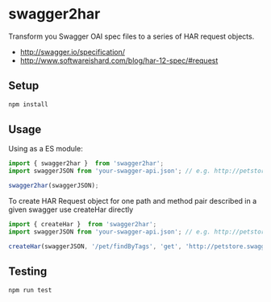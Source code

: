 # swagger2har

Transform you Swagger OAI spec files to a series of HAR request objects.

* http://swagger.io/specification/
* http://www.softwareishard.com/blog/har-12-spec/#request

## Setup

```bash
npm install
```

## Usage



Using as a ES module:
```js
import { swagger2har }  from 'swagger2har';
import swaggerJSON from 'your-swagger-api.json'; // e.g. http://petstore.swagger.io/v2/swagger.json

swagger2har(swaggerJSON);
```

To create HAR Request object for one path and method pair described in a given swagger use createHar directly

```js
import { createHar }  from 'swagger2har';
import swaggerJSON from 'your-swagger-api.json'; // e.g. http://petstore.swagger.io/v2/swagger.json

createHar(swaggerJSON, '/pet/findByTags', 'get', 'http://petstore.swagger.io');
```

## Testing

```bash
npm run test
```
